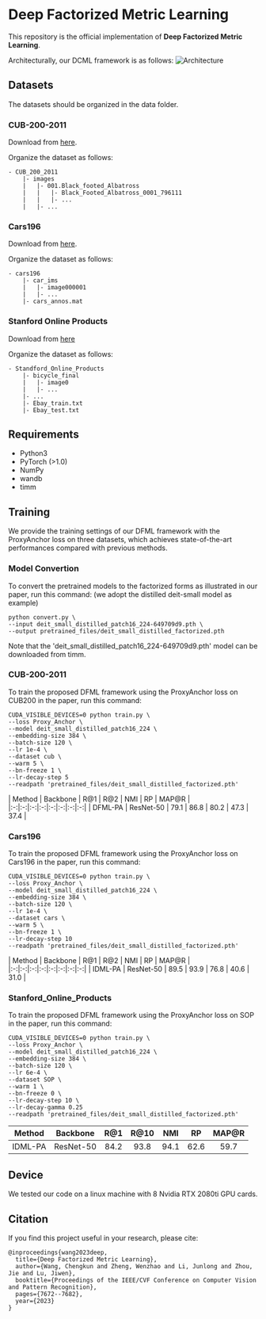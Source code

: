 # Deep Factorized Metric Learning

This repository is the official implementation of **Deep Factorized Metric Learning**. 

Architecturally, our DCML framework is as follows:
![Architecture](framework.png)

## Datasets 
The datasets should be organized in the data folder.
### CUB-200-2011

Download from [here](http://www.vision.caltech.edu/visipedia/CUB-200-2011.html).

Organize the dataset as follows:

```
- CUB_200_2011
    |- images
    |   |- 001.Black_footed_Albatross
    |   |   |- Black_Footed_Albatross_0001_796111
    |   |   |- ...
    |   |- ...
```

### Cars196

Download from [here](http://ai.stanford.edu/~jkrause/cars/car_dataset.html).

Organize the dataset as follows:

```
- cars196
    |- car_ims
    |   |- image000001
    |   |- ...
    |- cars_annos.mat
```

### Stanford Online Products

Download from [here](http://cvgl.stanford.edu/projects/lifted_struct/)

Organize the dataset as follows:

```
- Standford_Online_Products
    |- bicycle_final
    |   |- image0
    |   |- ...
    |- ...
    |- Ebay_train.txt
    |- Ebay_test.txt
```

## Requirements
- Python3
- PyTorch (>1.0)
- NumPy
- wandb
- timm

## Training
We provide the training settings of our DFML framework with the ProxyAnchor loss on three datasets, which achieves state-of-the-art performances compared with previous methods.

### Model Convertion
To convert the pretrained models to the factorized forms as illustrated in our paper, run this command: (we adopt the distilled deit-small model as example)

```
python convert.py \
--input deit_small_distilled_patch16_224-649709d9.pth \
--output pretrained_files/deit_small_distilled_factorized.pth
```

Note that the 'deit_small_distilled_patch16_224-649709d9.pth' model can be downloaded from timm.

### CUB-200-2011

To train the proposed DFML framework using the ProxyAnchor loss on CUB200 in the paper, run this command:

```
CUDA_VISIBLE_DEVICES=0 python train.py \
--loss Proxy_Anchor \
--model deit_small_distilled_patch16_224 \
--embedding-size 384 \
--batch-size 120 \
--lr 1e-4 \
--dataset cub \
--warm 5 \
--bn-freeze 1 \
--lr-decay-step 5
--readpath 'pretrained_files/deit_small_distilled_factorized.pth'
```

| Method | Backbone | R@1 | R@2 | NMI | RP | MAP@R |
|:-:|:-:|:-:|:-:|:-:|:-:|:-:|:-:|
| DFML-PA | ResNet-50 | 79.1 | 86.8 | 80.2 | 47.3 | 37.4 |

### Cars196

To train the proposed DFML framework using the ProxyAnchor loss on Cars196 in the paper, run this command:

```
CUDA_VISIBLE_DEVICES=0 python train.py \
--loss Proxy_Anchor \
--model deit_small_distilled_patch16_224 \
--embedding-size 384 \
--batch-size 120 \
--lr 1e-4 \
--dataset cars \
--warm 5 \
--bn-freeze 1 \
--lr-decay-step 10
--readpath 'pretrained_files/deit_small_distilled_factorized.pth'
```

| Method | Backbone | R@1 | R@2 | NMI | RP | MAP@R |
|:-:|:-:|:-:|:-:|:-:|:-:|:-:|:-:|
| IDML-PA | ResNet-50 | 89.5 | 93.9 | 76.8 | 40.6 | 31.0 |

### Stanford_Online_Products

To train the proposed DFML framework using the ProxyAnchor loss on SOP in the paper, run this command:

```
CUDA_VISIBLE_DEVICES=0 python train.py \
--loss Proxy_Anchor \
--model deit_small_distilled_patch16_224 \
--embedding-size 384 \
--batch-size 120 \
--lr 6e-4 \
--dataset SOP \
--warm 1 \
--bn-freeze 0 \
--lr-decay-step 10 \
--lr-decay-gamma 0.25
--readpath 'pretrained_files/deit_small_distilled_factorized.pth'
```

| Method | Backbone | R@1 | R@10 | NMI | RP | MAP@R |
|:-:|:-:|:-:|:-:|:-:|:-:|:-:|
| IDML-PA | ResNet-50 | 84.2 | 93.8 | 94.1 | 62.6 | 59.7 |

## Device 

We tested our code on a linux machine with 8 Nvidia RTX 2080ti GPU cards. 

## Citation

If you find this project useful in your research, please cite:

````
@inproceedings{wang2023deep,
  title={Deep Factorized Metric Learning},
  author={Wang, Chengkun and Zheng, Wenzhao and Li, Junlong and Zhou, Jie and Lu, Jiwen},
  booktitle={Proceedings of the IEEE/CVF Conference on Computer Vision and Pattern Recognition},
  pages={7672--7682},
  year={2023}
}
````

